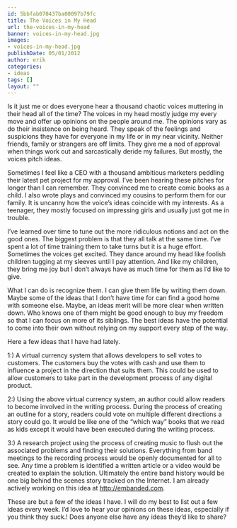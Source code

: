 ```yaml
---
id: 5bbfab070437ba00097b79fc
title: The Voices in My Head
url: the-voices-in-my-head
banner: voices-in-my-head.jpg
images:
- voices-in-my-head.jpg
publishDate: 05/01/2012
author: erik
categories:
- ideas
tags: []
layout: ""
---
```

Is it just me or does everyone hear a thousand chaotic voices muttering in their head all of the time? The voices in my head mostly judge my every move and offer up opinions on the people around me. The opinions vary as do their insistence on being heard. They speak of the feelings and suspicions they have for everyone in my life or in my near vicinity. Neither friends, family or strangers are off limits. They give me a nod of approval when things work out and sarcastically deride my failures. But mostly, the voices pitch ideas.

Sometimes I feel like a CEO with a thousand ambitious marketers peddling their latest pet project for my approval. I’ve been hearing these pitches for longer than I can remember. They convinced me to create comic books as a child. I also wrote plays and convinced my cousins to perform them for our family. It is uncanny how the voice’s ideas coincide with my interests. As a teenager, they mostly focused on impressing girls and usually just got me in trouble.

I&#8217;ve learned over time to tune out the more ridiculous notions and act on the good ones. The biggest problem is that they all talk at the same time. I’ve spent a lot of time training them to take turns but it is a huge effort. Sometimes the voices get excited. They dance around my head like foolish children tugging at my sleeves until I pay attention. And like my children, they bring me joy but I don’t always have as much time for them as I’d like to give.

What I can do is recognize them. I can give them life by writing them down. Maybe some of the ideas that I don’t have time for can find a good home with someone else. Maybe, an ideas merit will be more clear when written down. Who knows one of them might be good enough to buy my freedom so that I can focus on more of its siblings. The best ideas have the potential to come into their own without relying on my support every step of the way.

Here a few ideas that I have had lately.

1:) A virtual currency system that allows developers to sell votes to customers. The customers buy the votes with cash and use them to influence a project in the direction that suits them. This could be used to allow customers to take part in the development process of any digital product.

2:) Using the above virtual currency system, an author could allow readers to become involved in the writing process. During the process of creating an outline for a story, readers could vote on multiple different directions a story could go. It would be like one of the “which way” books that we read as kids except it would have been executed during the writing process.

3:) A research project using the process of creating music to flush out the associated problems and finding their solutions. Everything from band meetings to the recording process would be openly documented for all to see. Any time a problem is identified a written article or a video would be created to explain the solution. Ultimately the entire band history would be one big behind the scenes story tracked on the Internet. I am already actively working on this idea at http://embanded.com.

These are but a few of the ideas I have. I will do my best to list out a few ideas every week. I’d love to hear your opinions on these ideas, especially if you think they suck.! Does anyone else have any ideas they&#8217;d like to share?